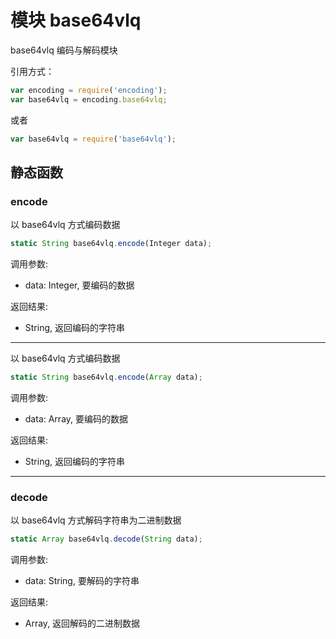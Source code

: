 # 模块 base64vlq
base64vlq 编码与解码模块

引用方式：
```JavaScript
var encoding = require('encoding');
var base64vlq = encoding.base64vlq;
```
或者
```JavaScript
var base64vlq = require('base64vlq');
```
## 静态函数
        
### encode
以 base64vlq 方式编码数据
```JavaScript
static String base64vlq.encode(Integer data);
```

调用参数:
* data: Integer, 要编码的数据

返回结果:
* String, 返回编码的字符串

--------------------------
以 base64vlq 方式编码数据
```JavaScript
static String base64vlq.encode(Array data);
```

调用参数:
* data: Array, 要编码的数据

返回结果:
* String, 返回编码的字符串

--------------------------
### decode
以 base64vlq 方式解码字符串为二进制数据
```JavaScript
static Array base64vlq.decode(String data);
```

调用参数:
* data: String, 要解码的字符串

返回结果:
* Array, 返回解码的二进制数据

